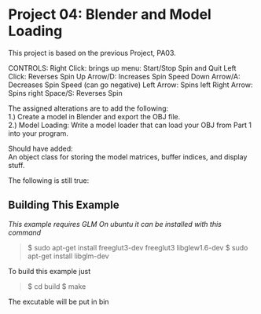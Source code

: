 Project 04: Blender and Model Loading
========================================
This project is based on the previous Project, PA03.

CONTROLS:
Right Click: brings up menu: Start/Stop Spin and Quit
Left Click: Reverses Spin
Up Arrow/D: Increases Spin Speed
Down Arrow/A: Decreases Spin Speed (can go negative)
Left Arrow: Spins left
Right Arrow: Spins right
Space/S: Reverses Spin

The assigned alterations are to add the following:    
1.) Create a model in Blender and export the OBJ file.    
2.) Model Loading: Write a model loader that can load your OBJ from Part 1 into your program.    

Should have added:    
An object class for storing the model matrices, buffer indices, and display stuff.    
    
The following is still true:    
    
Building This Example
---------------------

*This example requires GLM*
*On ubuntu it can be installed with this command*

>$ sudo apt-get install freeglut3-dev freeglut3 libglew1.6-dev
>$ sudo apt-get install libglm-dev

To build this example just 

>$ cd build
>$ make

The excutable will be put in bin
